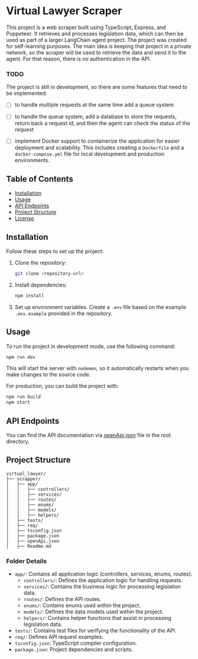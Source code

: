 
# Virtual Lawyer Scraper

This project is a web scraper built using TypeScript, Express, and Puppeteer. It retrieves and processes legislation data, which can then be used as part of a larger LangChain agent project. The project was created for self-learning purposes.
The main idea is keeping that project in a private network, so the scraper will be used to retrieve the data and send it to the agent. For that reason, there is no authentication in the API.

### TODO
The project is still in development, so there are some features that need to be implemented:
- [ ] to handle multiple requests at the same time add a queue system
- [ ] to handle the queue system, add a database to store the requests, return back a request id, and then the agent can check the status of the request
- [ ] implement Docker support to containerize the application for easier deployment and scalability. This includes creating a `Dockerfile` and a `docker-compose.yml` file for local development and production environments.


## Table of Contents

- [Installation](#installation)
- [Usage](#usage)
- [API Endpoints](#api-endpoints)
- [Project Structure](#project-structure)
- [License](#license)

## Installation

Follow these steps to set up the project:

1. Clone the repository:
   ```bash
   git clone <repository-url>
   ```

2. Install dependencies:
   ```bash
   npm install
   ```

3. Set up environment variables. Create a `.env` file based on the example `.env.example` provided in the repository.

## Usage

To run the project in development mode, use the following command:

```bash
npm run dev
```

This will start the server with `nodemon`, so it automatically restarts when you make changes to the source code.

For production, you can build the project with:

```bash
npm run build
npm start
```

## API Endpoints
You can find the API documentation via [openApi.json](openApi.json) file in the root directory.

## Project Structure

```
virtual_lawyer/
├── scrapper/
│   ├── app/
│   │   ├── controllers/
│   │   ├── services/
│   │   ├── routes/
│   │   ├── enums/
│   │   ├── models/
│   │   ├── helpers/
│   ├── tests/
│   ├── req/
│   ├── tsconfig.json
│   ├── package.json
│   ├── openApi.json
│   ├── Readme.md
```

### Folder Details
- `app/`: Contains all application logic (controllers, services, enums, routes).
  - `controllers/`: Defines the application logic for handling requests.
  - `services/`: Contains the business logic for processing legislation data.
  - `routes/`: Defines the API routes.
  - `enums/`: Contains enums used within the project.
  - `models/`: Defines the data models used within the project.
  - `helpers/`: Contains helper functions that assist in processing legislation data.
- `tests/`: Contains test files for verifying the functionality of the API.
- `req/`: Defines API request examples.
- `tsconfig.json`: TypeScript compiler configuration.
- `package.json`: Project dependencies and scripts.

